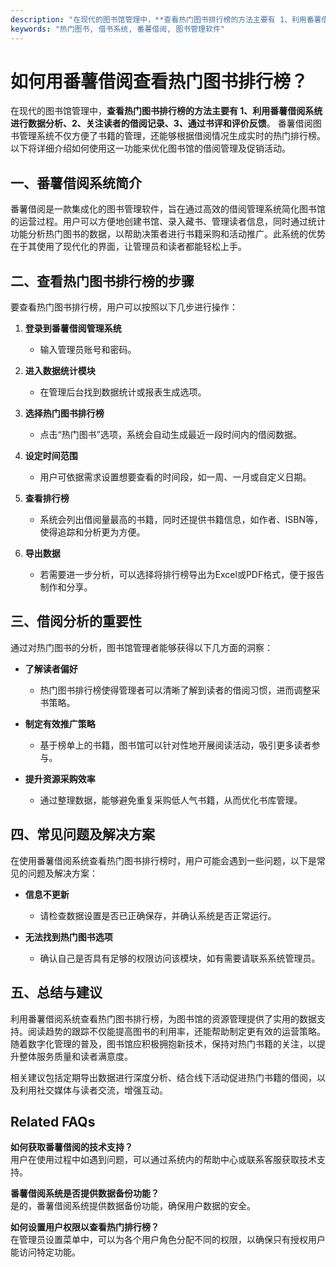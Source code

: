 ```yaml
---
description: "在现代的图书馆管理中，**查看热门图书排行榜的方法主要有 1、利用番薯借阅系统进行数据分析、2、关注读者的借阅记录、3、通过书评和评价反馈**。 番薯借阅图书管理系统不仅方便了书籍的管理，还能够根据借阅情况生成实时的热门排行榜。以下将详细介绍如何使用这一功能来优化图书馆的借阅管理及促销活动。"
keywords: "热门图书, 借书系统, 番薯借阅, 图书管理软件"
---
```

# 如何用番薯借阅查看热门图书排行榜？

在现代的图书馆管理中，**查看热门图书排行榜的方法主要有 1、利用番薯借阅系统进行数据分析、2、关注读者的借阅记录、3、通过书评和评价反馈**。 番薯借阅图书管理系统不仅方便了书籍的管理，还能够根据借阅情况生成实时的热门排行榜。以下将详细介绍如何使用这一功能来优化图书馆的借阅管理及促销活动。

## **一、番薯借阅系统简介**

番薯借阅是一款集成化的图书管理软件，旨在通过高效的借阅管理系统简化图书馆的运营过程。用户可以方便地创建书馆、录入藏书、管理读者信息，同时通过统计功能分析热门图书的数据，以帮助决策者进行书籍采购和活动推广。此系统的优势在于其使用了现代化的界面，让管理员和读者都能轻松上手。

## **二、查看热门图书排行榜的步骤**

要查看热门图书排行榜，用户可以按照以下几步进行操作：

1. **登录到番薯借阅管理系统**
   - 输入管理员账号和密码。
   
2. **进入数据统计模块**
   - 在管理后台找到数据统计或报表生成选项。

3. **选择热门图书排行榜**
   - 点击“热门图书”选项，系统会自动生成最近一段时间内的借阅数据。

4. **设定时间范围**
   - 用户可依据需求设置想要查看的时间段，如一周、一月或自定义日期。

5. **查看排行榜**
   - 系统会列出借阅量最高的书籍，同时还提供书籍信息，如作者、ISBN等，使得追踪和分析更为方便。

6. **导出数据**
   - 若需要进一步分析，可以选择将排行榜导出为Excel或PDF格式，便于报告制作和分享。

## **三、借阅分析的重要性**

通过对热门图书的分析，图书馆管理者能够获得以下几方面的洞察：

- **了解读者偏好**
  - 热门图书排行榜使得管理者可以清晰了解到读者的借阅习惯，进而调整采书策略。

- **制定有效推广策略**
  - 基于榜单上的书籍，图书馆可以针对性地开展阅读活动，吸引更多读者参与。

- **提升资源采购效率**
  - 通过整理数据，能够避免重复采购低人气书籍，从而优化书库管理。

## **四、常见问题及解决方案**

在使用番薯借阅系统查看热门图书排行榜时，用户可能会遇到一些问题，以下是常见的问题及解决方案：

- **信息不更新**
  - 请检查数据设置是否已正确保存，并确认系统是否正常运行。

- **无法找到热门图书选项**
  - 确认自己是否具有足够的权限访问该模块，如有需要请联系系统管理员。

## **五、总结与建议**

利用番薯借阅系统查看热门图书排行榜，为图书馆的资源管理提供了实用的数据支持。阅读趋势的跟踪不仅能提高图书的利用率，还能帮助制定更有效的运营策略。随着数字化管理的普及，图书馆应积极拥抱新技术，保持对热门书籍的关注，以提升整体服务质量和读者满意度。

相关建议包括定期导出数据进行深度分析、结合线下活动促进热门书籍的借阅，以及利用社交媒体与读者交流，增强互动。

## Related FAQs

**如何获取番薯借阅的技术支持？**  
用户在使用过程中如遇到问题，可以通过系统内的帮助中心或联系客服获取技术支持。

**番薯借阅系统是否提供数据备份功能？**  
是的，番薯借阅系统提供数据备份功能，确保用户数据的安全。

**如何设置用户权限以查看热门排行榜？**  
在管理员设置菜单中，可以为各个用户角色分配不同的权限，以确保只有授权用户能访问特定功能。
